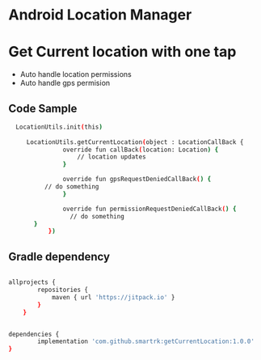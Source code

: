 # Android Location Manager
## 
# Get Current location with one tap
- Auto handle location permissions
- Auto handle gps permision


## Code Sample 
 ```sh
   LocationUtils.init(this)
   
      LocationUtils.getCurrentLocation(object : LocationCallBack {
                override fun callBack(location: Location) {
                    // location updates
                }

                override fun gpsRequestDeniedCallBack() {
		   // do something
                }

                override fun permissionRequestDeniedCallBack() {
                  // do something
		}
            })
```





## Gradle dependency

```sh

allprojects {
		repositories {
			maven { url 'https://jitpack.io' }
		}
	}


dependencies { 
        implementation 'com.github.smartrk:getCurrentLocation:1.0.0' 
}
```
